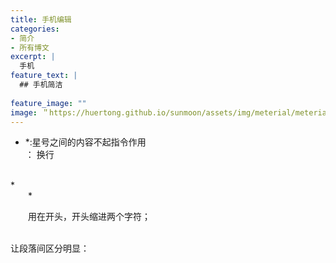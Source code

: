 ```yaml
---
title: 手机编辑
categories:
- 简介
- 所有博文
excerpt: |
  手机
feature_text: |
  ## 手机简洁
  
feature_image: ""
image: ＂https://huertong.github.io/sunmoon/assets/img/meterial/meterial_02.png＂
---
```

*  *:星号之间的内容不起指令作用
*<br>*： 换行
<br>
*<div style="text-indent: 2em;">*

用在开头，开头缩进两个字符；*<div style="text-indent: 2em;">*
<br>
让段落间区分明显：*</div>*
